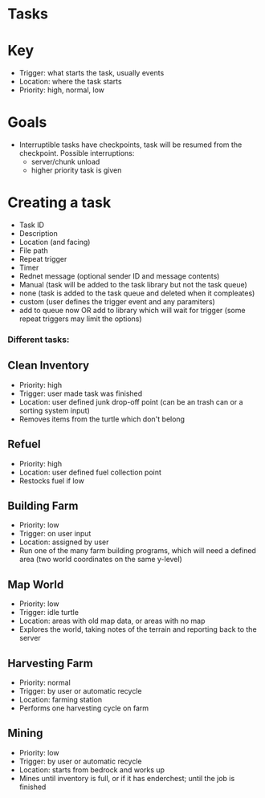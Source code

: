# Tasks

# Key
* Trigger: what starts the task, usually events
* Location: where the task starts
* Priority: high, normal, low

# Goals
* Interruptible tasks have checkpoints, task will be resumed from the checkpoint. Possible interruptions:
  * server/chunk unload
  * higher priority task is given

# Creating a task
* Task ID
* Description
* Location (and facing)
* File path
* Repeat trigger
 * Timer
 * Rednet message (optional sender ID and message contents)
 * Manual (task will be added to the task library but not the task queue)
 * none (task is added to the task queue and deleted when it compleates)
 * custom (user defines the trigger event and any paramiters)
* add to queue now OR add to library which will wait for trigger (some repeat triggers may limit the options)



### Different tasks:

## Clean Inventory
* Priority: high
* Trigger: user made task was finished
* Location: user defined junk drop-off point (can be an trash can or a sorting system input)
* Removes items from the turtle which don't belong

## Refuel
* Priority: high
* Location: user defined fuel collection point
* Restocks fuel if low
 
## Building Farm
* Priority: low
* Trigger: on user input
* Location: assigned by user 
* Run one of the many farm building programs, which will need a defined area (two world coordinates on the same y-level)

## Map World
* Priority: low
* Trigger: idle turtle
* Location: areas with old map data, or areas with no map
* Explores the world, taking notes of the terrain and reporting back to the server

## Harvesting Farm
* Priority: normal
* Trigger: by user or automatic recycle
* Location: farming station
* Performs one harvesting cycle on farm

## Mining 
* Priority: low
* Trigger: by user or automatic recycle
* Location: starts from bedrock and works up
* Mines until inventory is full, or if it has enderchest; until the job is finished
